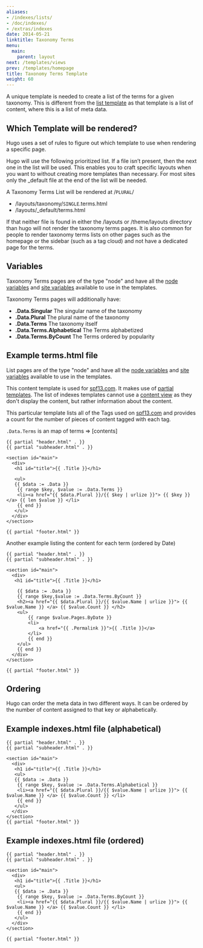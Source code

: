 ```yaml
---
aliases:
- /indexes/lists/
- /doc/indexes/
- /extras/indexes
date: 2014-05-21
linktitle: Taxonomy Terms
menu:
  main:
    parent: layout
next: /templates/views
prev: /templates/homepage
title: Taxonomy Terms Template
weight: 60
---
```


A unique template is needed to create a list of the terms for a given
taxonomy. This is different from the [list template](/templates/list/)
as that template is a list of content, where this is a list of meta data.

## Which Template will be rendered?
Hugo uses a set of rules to figure out which template to use when
rendering a specific page.

Hugo will use the following prioritized list. If a file isn’t present,
then the next one in the list will be used. This enables you to craft
specific layouts when you want to without creating more templates
than necessary. For most sites only the \_default file at the end of
the list will be needed.

A Taxonomy Terms List will be rendered at /`PLURAL`/

* /layouts/taxonomy/`SINGLE`.terms.html
* /layouts/\_default/terms.html

If that neither file is found in either the /layouts or /theme/layouts
directory than hugo will not render the taxonomy terms pages. It is also
common for people to render taxonomy terms lists on other pages such as
the homepage or the sidebar (such as a tag cloud) and not have a
dedicated page for the terms.

## Variables

Taxonomy Terms pages are of the type "node" and have all the [node
variables](/templates/variables/) and [site
variables](/templates/variables/) available to use in the templates.

Taxonomy Terms pages will additionally have:

* **.Data.Singular** The singular name of the taxonomy
* **.Data.Plural** The plural name of the taxonomy
* **.Data.Terms** The taxonomy itself
* **.Data.Terms.Alphabetical** The Terms alphabetized
* **.Data.Terms.ByCount** The Terms ordered by popularity

## Example terms.html file

List pages are of the type "node" and have all the [node
variables](/templates/variables/) and [site
variables](/templates/variables/) available to use in the templates.

This content template is used for [spf13.com](http://spf13.com).
It makes use of [partial templates](/templates/partials). The list of indexes
templates cannot use a [content view](/templates/views) as they don't display the content, but
rather information about the content.

This particular template lists all of the Tags used on
[spf13.com](http://spf13.com) and provides a count for the number of pieces of
content tagged with each tag.

`.Data.Terms` is an map of terms ⇒ [contents]

    {{ partial "header.html" . }}
    {{ partial "subheader.html" . }}

    <section id="main">
      <div>
       <h1 id="title">{{ .Title }}</h1>

       <ul>
       {{ $data := .Data }}
        {{ range $key, $value := .Data.Terms }}
        <li><a href="{{ $data.Plural }}/{{ $key | urlize }}"> {{ $key }} </a> {{ len $value }} </li>
        {{ end }}
       </ul>
      </div>
    </section>

    {{ partial "footer.html" }}


Another example listing the content for each term (ordered by Date)


    {{ partial "header.html" . }}
    {{ partial "subheader.html" . }}

    <section id="main">
      <div>
       <h1 id="title">{{ .Title }}</h1>

        {{ $data := .Data }}
        {{ range $key,$value := .Data.Terms.ByCount }}
        <h2><a href="{{ $data.Plural }}/{{ $value.Name | urlize }}"> {{ $value.Name }} </a> {{ $value.Count }} </h2>
        <ul>
            {{ range $value.Pages.ByDate }}
            <li>
                <a href="{{ .Permalink }}">{{ .Title }}</a>
            </li>
            {{ end }}
        </ul>
        {{ end }}
      </div>
    </section>

    {{ partial "footer.html" }}

## Ordering

Hugo can order the meta data in two different ways. It can be ordered by the
number of content assigned to that key or alphabetically.


## Example indexes.html file (alphabetical)

    {{ partial "header.html" . }}
    {{ partial "subheader.html" . }}

    <section id="main">
      <div>
       <h1 id="title">{{ .Title }}</h1>
       <ul>
       {{ $data := .Data }}
        {{ range $key, $value := .Data.Terms.Alphabetical }}
        <li><a href="{{ $data.Plural }}/{{ $value.Name | urlize }}"> {{ $value.Name }} </a> {{ $value.Count }} </li>
        {{ end }}
       </ul>
      </div>
    </section>
    {{ partial "footer.html" }}

## Example indexes.html file (ordered)

    {{ partial "header.html" . }}
    {{ partial "subheader.html" . }}

    <section id="main">
      <div>
       <h1 id="title">{{ .Title }}</h1>
       <ul>
       {{ $data := .Data }}
        {{ range $key, $value := .Data.Terms.ByCount }}
        <li><a href="{{ $data.Plural }}/{{ $value.Name | urlize }}"> {{ $value.Name }} </a> {{ $value.Count }} </li>
        {{ end }}
       </ul>
      </div>
    </section>

    {{ partial "footer.html" }}

